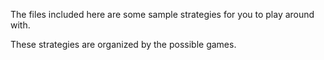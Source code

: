 The files included here are some sample strategies for you to play around with.

These strategies are organized by the possible games.
